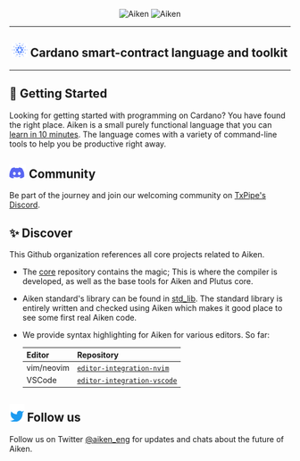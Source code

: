 <p align="center">
  <img src="https://raw.githubusercontent.com/txpipe/aiken/main/assets/logo-light.png?sanitize=true#gh-dark-mode-only" alt="Aiken" width="240" />
  <img src="https://raw.githubusercontent.com/txpipe/aiken/main/assets/logo-dark.png?sanitize=true#gh-light-mode-only" alt="Aiken" width="240" />
  <hr />
<h2 align="center" style="border-bottom: none"><img src="https://raw.githubusercontent.com/cardano-foundation/state-of-the-developer-ecosystem/main/.github/icon.svg" height="25"> Cardano smart-contract language and toolkit</h2>
</p>

<hr/>

## 🚀 Getting Started

Looking for getting started with programming on Cardano? You have found the right place. Aiken is a small purely functional language that you can [learn in 10 minutes](https://aiken-lang.dev/). The language comes with a variety of command-line tools to help you be productive right away.

## <img src="https://raw.githubusercontent.com/CardanoSolutions/ogmios/master/.github/discord.svg" height="24" /> Community

Be part of the journey and join our welcoming community on [TxPipe's Discord](https://discord.gg/4hUAdHAexb).

## ✨ Discover

This Github organization references all core projects related to Aiken.

- The [core](https://github.com/aiken-lang/core) repository contains the magic; This is where the compiler is developed, as well as the base tools for Aiken and Plutus core.

- Aiken standard's library can be found in [std_lib](https://github.com/aiken-lang/std_lib). The standard library is entirely written and checked using Aiken which makes it good place to see some first real Aiken code.

- We provide syntax highlighting for Aiken for various editors. So far:

  | Editor     | Repository                                                                             |
  | ---        | ---                                                                                    |
  | vim/neovim | [`editor-integration-nvim`](https://github.com/aiken-lang/editor-integration-nvim)     |
  | VSCode     | [`editor-integration-vscode`](https://github.com/aiken-lang/editor-integration-vscode) |

## <img src="https://raw.githubusercontent.com/CardanoSolutions/ogmios/master/.github/twitter.svg" height="32" /> Follow us

Follow us on Twitter [@aiken_eng](https://twitter.com/aiken_eng) for updates and chats about the future of Aiken.
